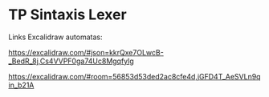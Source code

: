 # TP Sintaxis Lexer
Links Excalidraw automatas:

https://excalidraw.com/#json=kkrQxe7OLwcB-_BedR_8j,Cs4VVPF0ga74Uc8Mgqfylg

https://excalidraw.com/#room=56853d53ded2ac8cfe4d,jGFD4T_AeSVLn9qin_b21A
